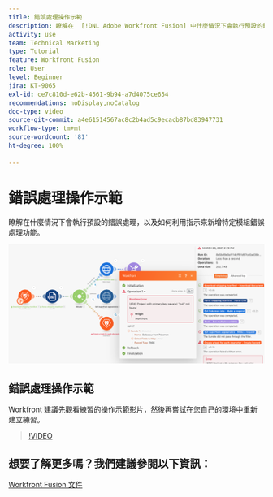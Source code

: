 ```yaml
---
title: 錯誤處理操作示範
description: 瞭解在  [!DNL Adobe Workfront Fusion] 中什麼情況下會執行預設的錯誤處理，以及如何利用指示來新增特定模組錯誤處理功能。
activity: use
team: Technical Marketing
type: Tutorial
feature: Workfront Fusion
role: User
level: Beginner
jira: KT-9065
exl-id: ce7c810d-e62b-4561-9b94-a7d4075ce654
recommendations: noDisplay,noCatalog
doc-type: video
source-git-commit: a4e61514567ac8c2b4ad5c9ecacb87bd83947731
workflow-type: tm+mt
source-wordcount: '81'
ht-degree: 100%

---
```


# 錯誤處理操作示範

瞭解在什麼情況下會執行預設的錯誤處理，以及如何利用指示來新增特定模組錯誤處理功能。

![影像顯示具有錯誤處理功能之情境](assets/troubleshooting-and-error-handling-7.png)

## 錯誤處理操作示範

Workfront 建議先觀看練習的操作示範影片，然後再嘗試在您自己的環境中重新建立練習。

>[!VIDEO](https://video.tv.adobe.com/v/335306/?quality=12&learn=on)

## 想要了解更多嗎？我們建議參閱以下資訊：

[Workfront Fusion 文件](https://experienceleague.adobe.com/docs/workfront/using/adobe-workfront-fusion/workfront-fusion-2.html?lang=zh-Hant)
